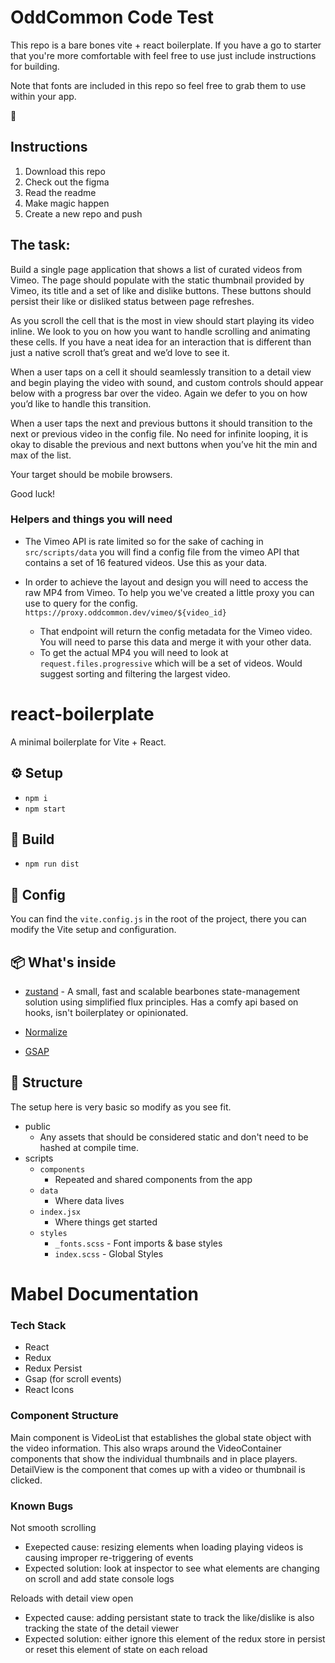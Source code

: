 # OddCommon Code Test

This repo is a bare bones vite + react boilerplate. If you have a go to starter that you're more comfortable with feel free to use just include instructions for building.

Note that fonts are included in this repo so feel free to grab them to use within your app.

🤘

## Instructions

1. Download this repo
2. Check out the figma
3. Read the readme
4. Make magic happen
5. Create a new repo and push

## The task:

Build a single page application that shows a list of curated videos from Vimeo. The page should populate with the static thumbnail provided by Vimeo, its title and a set of like and dislike buttons. These buttons should persist their like or disliked status between page refreshes.

As you scroll the cell that is the most in view should start playing its video inline. We look to you on how you want to handle scrolling and animating these cells. If you have a neat idea for an interaction that is different than just a native scroll that’s great and we’d love to see it.

When a user taps on a cell it should seamlessly transition to a detail view and begin playing the video with sound, and custom controls should appear below with a progress bar over the video. Again we defer to you on how you’d like to handle this transition.

When a user taps the next and previous buttons it should transition to the next or previous video in the config file. No need for infinite looping, it is okay to disable the previous and next buttons when you’ve hit the min and max of the list.

Your target should be mobile browsers.

Good luck!

### Helpers and things you will need

- The Vimeo API is rate limited so for the sake of caching in `src/scripts/data` you will find a config file from the vimeo API that contains a set of 16 featured videos. Use this as your data.

- In order to achieve the layout and design you will need to access the raw MP4 from Vimeo. To help you we've created a little proxy you can use to query for the config. `https://proxy.oddcommon.dev/vimeo/${video_id}`
  - That endpoint will return the config metadata for the Vimeo video. You will need to parse this data and merge it with your other data.
  - To get the actual MP4 you will need to look at `request.files.progressive` which will be a set of videos. Would suggest sorting and filtering the largest video.

# react-boilerplate

A minimal boilerplate for Vite + React.

## ⚙️ Setup

- `npm i`
- `npm start`

## 🔨 Build

- `npm run dist`

## 🚧 Config

You can find the `vite.config.js` in the root of the project, there you can modify the Vite setup and configuration.

## 📦 What's inside

- [zustand](https://github.com/pmndrs/zustand) - A small, fast and scalable bearbones state-management solution using simplified flux principles. Has a comfy api based on hooks, isn't boilerplatey or opinionated.

- [Normalize](modern-normalize)

- [GSAP](https://greensock.com/gsap/)

## 📐 Structure

The setup here is very basic so modify as you see fit.

- public
  - Any assets that should be considered static and don't need to be hashed at compile time.
- scripts
  - `components`
    - Repeated and shared components from the app
  - `data`
    - Where data lives
  - `index.jsx`
    - Where things get started
  - `styles`
    - `_fonts.scss` - Font imports & base styles
    - `index.scss` - Global Styles

# Mabel Documentation

### Tech Stack

- React
- Redux
- Redux Persist
- Gsap (for scroll events)
- React Icons

### Component Structure

Main component is VideoList that establishes the global state object with the video information. This also wraps around the VideoContainer components that show the individual thumbnails and in place players. DetailView is the component that comes up with a video or thumbnail is clicked.

### Known Bugs

Not smooth scrolling

- Exepected cause: resizing elements when loading playing videos is causing improper re-triggering of events
- Expected solution: look at inspector to see what elements are changing on scroll and add state console logs

Reloads with detail view open

- Expected cause: adding persistant state to track the like/dislike is also tracking the state of the detail viewer
- Expected solution: either ignore this element of the redux store in persist or reset this element of state on each reload
